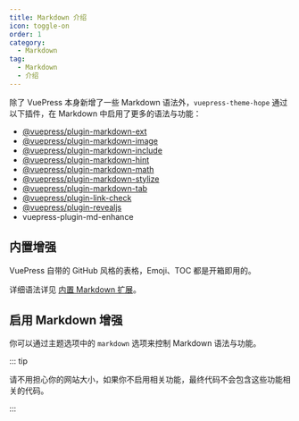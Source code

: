```yaml
---
title: Markdown 介绍
icon: toggle-on
order: 1
category:
  - Markdown
tag:
  - Markdown
  - 介绍
---
```


除了 VuePress 本身新增了一些 Markdown 语法外，`vuepress-theme-hope` 通过以下插件，在 Markdown 中启用了更多的语法与功能：

- [@vuepress/plugin-markdown-ext][markdown-ext]
- [@vuepress/plugin-markdown-image][markdown-image]
- [@vuepress/plugin-markdown-include][markdown-include]
- [@vuepress/plugin-markdown-hint][markdown-hint]
- [@vuepress/plugin-markdown-math][markdown-math]
- [@vuepress/plugin-markdown-stylize][markdown-stylize]
- [@vuepress/plugin-markdown-tab][markdown-tab]
- [@vuepress/plugin-link-check][link-check]
- [@vuepress/plugin-revealjs][revealjs]
- <ProjectLink name="md-enhance">vuepress-plugin-md-enhance</ProjectLink>

<!-- more -->

## 内置增强

VuePress 自带的 GitHub 风格的表格，Emoji、TOC 都是开箱即用的。

详细语法详见 [内置 Markdown 扩展](../../cookbook/vuepress/markdown.md)。

## 启用 Markdown 增强

你可以通过主题选项中的 `markdown` 选项来控制 Markdown 语法与功能。

::: tip

请不用担心你的网站大小，如果你不启用相关功能，最终代码不会包含这些功能相关的代码。

:::

[markdown-ext]: https://ecosystem.vuejs.press/zh/plugins/markdown/markdown-ext.html
[markdown-image]: https://ecosystem.vuejs.press/zh/plugins/markdown/markdown-image.html
[markdown-include]: https://ecosystem.vuejs.press/zh/plugins/markdown/markdown-include.html
[markdown-hint]: https://ecosystem.vuejs.press/zh/plugins/markdown/markdown-hint.html
[markdown-math]: https://ecosystem.vuejs.press/zh/plugins/markdown/markdown-math.html
[markdown-stylize]: https://ecosystem.vuejs.press/zh/plugins/markdown/markdown-stylize.html
[markdown-tab]: https://ecosystem.vuejs.press/zh/plugins/markdown/markdown-tab.html
[link-check]: https://ecosystem.vuejs.press/zh/plugins/markdown/link-check.html
[revealjs]: https://ecosystem.vuejs.press/zh/plugins/markdown/revealjs/
